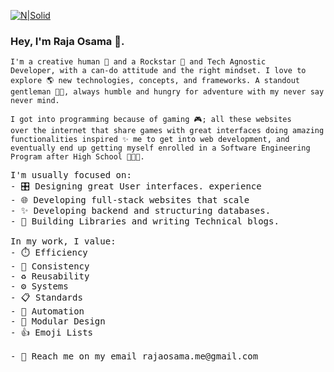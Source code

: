 [![N|Solid](https://i.imgur.com/djb0QpA.jpg)](https://rajaosama.me/)


### Hey, I'm Raja Osama 👋.

<code>I'm a creative human 🏃 and a Rockstar 🤘 and Tech Agnostic Developer, with a can-do attitude and the right mindset. I love to explore 🌎 new technologies, concepts, and frameworks. A standout gentleman 👨🏼‍, always humble and hungry for adventure with my never say never mind.</code>

<code>I got into programming because of gaming 🎮; all these websites over the internet that share games with great interfaces doing amazing functionalities inspired ✨ me to get into web development, and eventually end up getting myself enrolled in a Software Engineering Program after High School 👨🏼‍🎓.
</code>
<pre>
I'm usually focused on:
- 🎛️ Designing great User interfaces. experience
- 🌐 Developing full-stack websites that scale
- ✨ Developing backend and structuring databases.
- 🧰 Building Libraries and writing Technical blogs.
 
In my work, I value:
- ⏱️ Efficiency
- 🎯 Consistency
- ♻️ Reusability
- ⚙️ Systems
- 📋 Standards
- 🤖 Automation
- 💠 Modular Design
- 👍 Emoji Lists 

- 💬 Reach me on my email rajaosama.me@gmail.com
</pre>
